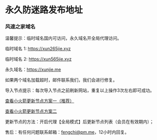 # 永久防迷路发布地址

### 风速之家域名

温馨提示：临时域名国内可访问，永久域名开全局代理访问。

临时域名 1: https://xun265jie.xyz

临时域名 2: https://xun565jie.xyz

永久域名：https://xunjie.me

如果两个域名加载超时，邮件联系我们，我们会进行修复。

导入节点提示：每次导入节点之前刷新网站，重复以上操作3次左右即可成功。

[查看小火箭更新节点方案一（推荐）](https://i.ibb.co/hL1js6J/shadowrocket-1.png)

[查看小火箭更新节点方案二](https://i.ibb.co/nQFjnRz/shadowrocket.png)


更新节点的方法：开启代理【全局模式】后更新节点列表（会员在有效期内）；

售后：有任何问题联系邮箱：fengchi@pm.me，12小时内回复。

